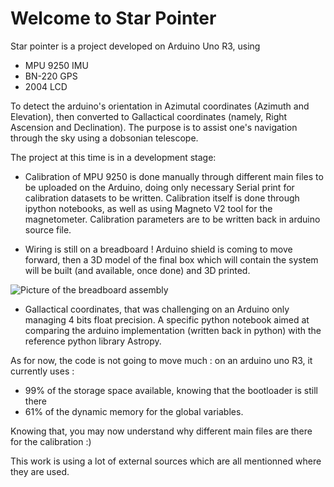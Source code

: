 # Welcome to Star Pointer

Star pointer is a project developed on Arduino Uno R3, using
- MPU 9250 IMU
- BN-220 GPS
- 2004 LCD

To detect the arduino's orientation in Azimutal coordinates (Azimuth and Elevation), then converted to Gallactical coordinates (namely, Right Ascension and Declination). The purpose is to assist one's navigation through the sky using a dobsonian telescope.

The project at this time is in a development stage:

- Calibration of MPU 9250 is done manually through different main files to be uploaded on the Arduino, doing only necessary Serial print for calibration datasets to be written. Calibration itself is done through ipython notebooks, as well as using Magneto V2 tool for the magnetometer. Calibration parameters are to be written back in arduino source file.

- Wiring is still on a breadboard ! Arduino shield is coming to move forward, then a 3D model of the final box which will contain the system will be built (and available, once done) and 3D printed.

![Picture of the breadboard assembly](.images/off_breadboard.jpg?raw=true "Current development stage")

- Gallactical coordinates, that was challenging on an Arduino only managing 4 bits float precision. A specific python notebook aimed at comparing the arduino implementation (written back in python) with the reference python library Astropy.

As for now, the code is not going to move much : on an arduino uno R3, it currently uses :

- 99% of the storage space available, knowing that the bootloader is still there
- 61% of the dynamic memory for the global variables.

Knowing that, you may now understand why different main files are there for the calibration :)

This work is using a lot of external sources which are all mentionned where they are used.


